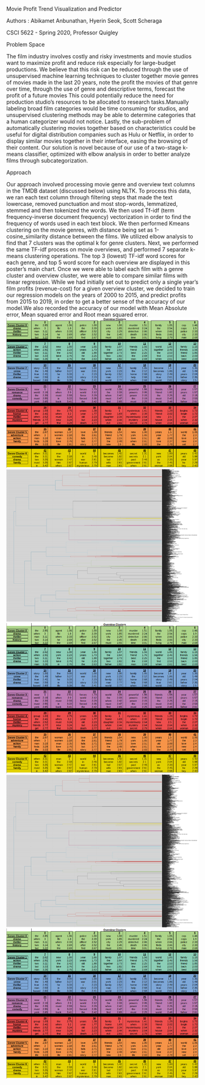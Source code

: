 Movie Profit Trend Visualization and Predictor


Authors : Abikamet Anbunathan, Hyerin Seok, Scott Scheraga

CSCI 5622 - Spring 2020, Professor Quigley


Problem Space

The film industry involves costly and risky investments and movie studios want to maximize profit and reduce risk especially for large-budget productions. We believe that this risk can be reduced through the use of unsupervised machine learning techniques to cluster together movie genres of movies made in the last 20 years, note the profit the movies of that genre over time, through the use of genre and descriptive terms, forecast the profit of a future movies 
This could potentially reduce the need for production studio’s resources to be allocated to research tasks.Manually labeling broad film categories would be time consuming for studios, and unsupervised clustering methods may be able to determine categories that a human categorizer would not notice.
Lastly, the sub-problem of automatically clustering movies together based on characteristics could be useful for digital distribution companies such as Hulu or Netflix, in order to display similar movies together in their interface, easing the browsing of their content.
Our solution is novel because of our use of a two-stage k-means classifier, optimized with elbow analysis in order to better analyze films through subcategorization. 

Approach

Our approach involved processing movie genre and overview text columns in the TMDB dataset (discussed below) using NLTK. To process this data, we ran each text column through filtering steps that made the text lowercase, removed punctuation and most stop-words, lemmatized, stemmed and then tokenized the words. We then used Tf-idf (term frequency-inverse document frequency) vectorization in order to find the frequency of words used in each text block. We then performed Kmeans clustering on the movie genres, with distance being set as 1-cosine_similarity distance between the films. We utilized elbow analysis to find that 7 clusters was the optimal k  for genre clusters. 
Next, we performed the same TF-idf process on movie overviews, and performed 7 separate k-means clustering operations. The top 3 (lowest) TF-idf word scores for each genre, and top 5 word score for each overview are displayed in this poster’s main chart. 
Once we were able to label each film with a genre cluster and overview cluster, we were able to compare similar films with linear regression. While we had initially set out to predict only a single year’s film profits (revenue-cost) for a given overview cluster, we decided to train our regression models on the years of 2000 to 2015, and predict profits from 2015 to 2019, in order to get a better sense of the accuracy of our model.We also recorded the accuracy of our model with Mean Absolute error, Mean squared error and Root mean squared error.
![1](https://github.com/scott364/CU-Boulder-CSCI5622-Machine-Learning-Final-Project/blob/master/pic1.png)
![2](https://github.com/scott364/CU-Boulder-CSCI5622-Machine-Learning-Final-Project/blob/master/pic2.png)
![3](https://github.com/scott364/CU-Boulder-CSCI5622-Machine-Learning-Final-Project/blob/master/pic1.png)
![4](https://github.com/scott364/CU-Boulder-CSCI5622-Machine-Learning-Final-Project/blob/master/pic2.png)
![5](https://github.com/scott364/CU-Boulder-CSCI5622-Machine-Learning-Final-Project/blob/master/pic1.png)
